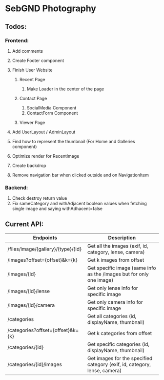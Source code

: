 # SebGND Photography

## Todos:

### Frontend:
1. Add comments
1. Create Footer component

1. Finish User Website
    1. Recent Page
        1. Make Loader in the center of the page
        
    1. Contact Page
        1. SocialMedia Component
        1. ContactForm Component
        
    1. Viewer Page
        
        
1. Add UserLayout / AdminLayout
1. Find how to represent the thumbnail (For Home and Galleries component)
1. Optimize render for RecentImage
1. Create backdrop
1. Remove navigation bar when clicked outside and on NavigationItem

### Backend:
1. Check destroy return value 
1. Fix sameCategory and withAdjacent boolean values when fetching single image and saying withAdhacent=false

## Current API:
Endpoints | Description
----------|------------
/files/image/{gallery}/{type}/{id} | Get all the images (exif, id, category, lense, camera)
/images?offset={offset}&k={k} | Get k images from offset
/images/{id} | Get specific image (same info as the /images but for only one image)
/images/{id}/lense | Get only lense info for specific image
/images/{id}/camera | Get only camera info for specific image
/categories | Get all categories (id, displayName, thumbnail)
/categories?offset={offset}&k={k} | Get k categories from offset
/categories/{id} | Get specific categories (id, displayName, thumbnail)
/categories/{id}/images | Get images for the specified category (exif, id, category, lense, camera)
